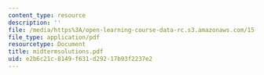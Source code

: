 ```yaml
---
content_type: resource
description: ''
file: /media/https%3A/open-learning-course-data-rc.s3.amazonaws.com/15-514-financial-and-managerial-accounting-summer-2003/e2b6c21c8149f631d29217b93f2237e2_midtermsolutions.pdf
file_type: application/pdf
resourcetype: Document
title: midtermsolutions.pdf
uid: e2b6c21c-8149-f631-d292-17b93f2237e2
---
```

